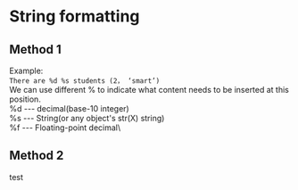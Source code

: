 # String formatting
## Method 1
Example:\
`There are %d %s students (2， ‘smart’)`\
We can use different % to indicate what content needs to be inserted at this position.\
%d --- decimal(base-10 integer)\
%s --- String(or any object's str(X) string)\
%f --- Floating-point decimal\

## Method 2
test 

